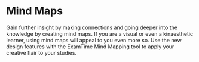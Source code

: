 # Mind Maps

Gain further insight by making connections and going deeper into the knowledge by creating mind maps. If you are a visual or even a kinaesthetic learner, using mind maps will appeal to you even more so. Use the new design features with the ExamTime Mind Mapping tool to apply your creative flair to your studies.
